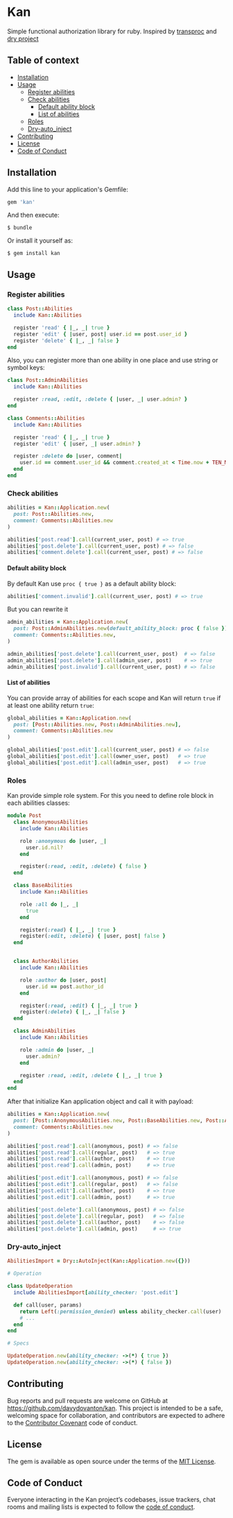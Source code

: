 # Kan

Simple functional authorization library for ruby. Inspired by [transproc](https://github.com/solnic/transproc) and [dry project](http://dry-rb.org)

## Table of context

* [Installation](#installation)
* [Usage](#usage)
  * [Register abilities](#register-abilities)
  * [Check abilities](#check-abilities)
    * [Default ability block](#default-ability-block)
    * [List of abilities](#list-of-abilities)
  * [Roles](#roles)
  * [Dry-auto\_inject](#dry-auto_inject)
* [Contributing](#contributing)
* [License](#license)
* [Code of Conduct](#code-of-conduct)

## Installation

Add this line to your application's Gemfile:

```ruby
gem 'kan'
```

And then execute:

    $ bundle

Or install it yourself as:

    $ gem install kan

## Usage

### Register abilities

```ruby
class Post::Abilities
  include Kan::Abilities

  register 'read' { |_, _| true }
  register 'edit' { |user, post| user.id == post.user_id }
  register 'delete' { |_, _| false }
end
```

Also, you can register more than one ability in one place and use string or symbol keys:

```ruby
class Post::AdminAbilities
  include Kan::Abilities

  register :read, :edit, :delete { |user, _| user.admin? }
end

class Comments::Abilities
  include Kan::Abilities

  register 'read' { |_, _| true }
  register 'edit' { |user, _| user.admin? }

  register :delete do |user, comment|
    user.id == comment.user_id && comment.created_at < Time.now + TEN_MINUTES
  end
end
```

### Check abilities

```ruby
abilities = Kan::Application.new(
  post: Post::Abilities.new,
  comment: Comments::Abilities.new
)

abilities['post.read'].call(current_user, post) # => true
abilities['post.delete'].call(current_user, post) # => false
abilities['comment.delete'].call(current_user, post) # => false
```

#### Default ability block

By default Kan use `proc { true }` as a default ability block:

```ruby
abilities['comment.invalid'].call(current_user, post) # => true
```

But you can rewrite it

```ruby
admin_abilities = Kan::Application.new(
  post: Post::AdminAbilities.new(default_ability_block: proc { false }),
  comment: Comments::Abilities.new,
)

admin_abilities['post.delete'].call(current_user, post)  # => false
admin_abilities['post.delete'].call(admin_user, post)    # => true
admin_abilities['post.invalid'].call(current_user, post) # => false
```

#### List of abilities
You can provide array of abilities for each scope and Kan will return `true` if at least one ability return `true`:

```ruby
global_abilities = Kan::Application.new(
  post: [Post::Abilities.new, Post::AdminAbilities.new],
  comment: Comments::Abilities.new
)

global_abilities['post.edit'].call(current_user, post) # => false
global_abilities['post.edit'].call(owner_user, post)   # => true
global_abilities['post.edit'].call(admin_user, post)   # => true
```

### Roles
Kan provide simple role system. For this you need to define role block in each abilities classes:
```ruby
module Post
  class AnonymousAbilities
    include Kan::Abilities

    role :anonymous do |user, _|
      user.id.nil?
    end

    register(:read, :edit, :delete) { false }
  end

  class BaseAbilities
    include Kan::Abilities

    role :all do |_, _|
      true
    end

    register(:read) { |_, _| true }
    register(:edit, :delete) { |user, post| false }
  end


  class AuthorAbilities
    include Kan::Abilities

    role :author do |user, post|
      user.id == post.author_id
    end

    register(:read, :edit) { |_, _| true }
    register(:delete) { |_, _| false }
  end

  class AdminAbilities
    include Kan::Abilities

    role :admin do |user, _|
      user.admin?
    end

    register :read, :edit, :delete { |_, _| true }
  end
end
```

After that initialize Kan application object and call it with payload:
```ruby
abilities = Kan::Application.new(
  post: [Post::AnonymousAbilities.new, Post::BaseAbilities.new, Post::AuthorAbilities.new, Post::AdminAbilities.new],
  comment: Comments::Abilities.new
)

abilities['post.read'].call(anonymous, post) # => false
abilities['post.read'].call(regular, post)   # => true
abilities['post.read'].call(author, post)    # => true
abilities['post.read'].call(admin, post)     # => true

abilities['post.edit'].call(anonymous, post) # => false
abilities['post.edit'].call(regular, post)   # => false
abilities['post.edit'].call(author, post)    # => true
abilities['post.edit'].call(admin, post)     # => true

abilities['post.delete'].call(anonymous, post) # => false
abilities['post.delete'].call(regular, post)   # => false
abilities['post.delete'].call(author, post)    # => false
abilities['post.delete'].call(admin, post)     # => true
```

### Dry-auto\_inject
```ruby
AbilitiesImport = Dry::AutoInject(Kan::Application.new({}))

# Operation

class UpdateOperation
  include AbilitiesImport[ability_checker: 'post.edit']

  def call(user, params)
    return Left(:permission_denied) unless ability_checker.call(user)
    # ...
  end
end

# Specs

UpdateOperation.new(ability_checker: ->(*) { true })
UpdateOperation.new(ability_checker: ->(*) { false })
```

## Contributing

Bug reports and pull requests are welcome on GitHub at https://github.com/davydovanton/kan. This project is intended to be a safe, welcoming space for collaboration, and contributors are expected to adhere to the [Contributor Covenant](http://contributor-covenant.org) code of conduct.

## License

The gem is available as open source under the terms of the [MIT License](https://opensource.org/licenses/MIT).

## Code of Conduct

Everyone interacting in the Kan project’s codebases, issue trackers, chat rooms and mailing lists is expected to follow the [code of conduct](https://github.com/davydovanton/kan/blob/master/CODE_OF_CONDUCT.md).
